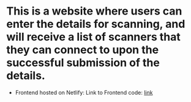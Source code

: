 # This is a website where users can enter the details for scanning, and will receive a list of scanners that they can connect to upon the successful submission of the details.


* Frontend hosted on Netlify:
Link to Frontend code: [link](https://wavescan-fe.netlify.app)
